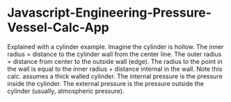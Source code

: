 # Javascript-Engineering-Pressure-Vessel-Calc-App
Explained with a cylinder example.
Imagine the cylinder is hollow. 
The inner radius = distance to the cylinder wall from the center line. 
The outer radius = distance from center to the outside wall (edge). 
The radius to the point in the wall is equal to the inner radius + distance internal in the wall.
Note this calc. assumes a thick walled cylinder.
The internal pressure is the pressure inside the cylinder.
The external pressure is the pressure outside the cylinder (usually, atmospheric pressure).